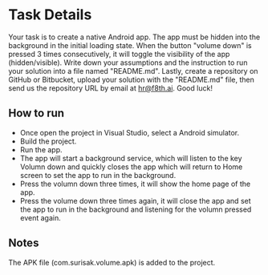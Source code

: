 ﻿# Task Details
Your task is to create a native Android app. The app must be hidden into the background in the initial loading state. When the button "volume down" is pressed 3 times consecutively, it will toggle the visibility of the app (hidden/visible). Write down your assumptions and the instruction to run your solution into a file named "README.md". Lastly, create a repository on GitHub or Bitbucket, upload your solution with the "README.md" file, then send us the repository URL by email at hr@f8th.ai. Good luck!

## How to run
- Once open the project in Visual Studio, select a Android simulator.
- Build the project.
- Run the app.
- The app will start a background service, which will listen to the key Volumn down and quickly closes the app which will return to Home screen to set the app to run in the background.
- Press the volumn down three times, it will show the home page of the app.
- Press the volume down three times again, it will close the app and set the app to run in the background and listening for the volumn pressed event again.

## Notes
The APK file (com.surisak.volume.apk) is added to the project.

